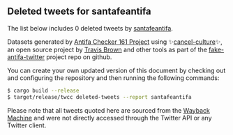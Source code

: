 ## Deleted tweets for santafeantifa

The list below includes 0 deleted tweets by
[santafeantifa](https://twitter.com/santafeantifa).



Datasets generated by [Antifa Checker 161 Project](https://twitter.com/antifacheck161) using ✨[cancel-culture](https://github.com/travisbrown/cancel-culture)✨, an open source project by 
[Travis Brown](https://twitter.com/travisbrown) and other tools as part of the 
[fake-antifa-twitter](https://github.com/antifacheck161/fake-antifa-twitter) project repo on github.

You can create your own updated version of this document by checking out and configuring the
repository and then running the following commands:

```bash
$ cargo build --release
$ target/release/twcc deleted-tweets --report santafeantifa
```

Please note that all tweets quoted here are sourced from the
[Wayback Machine](https://web.archive.org) and were not directly accessed through the Twitter API or
any Twitter client.

